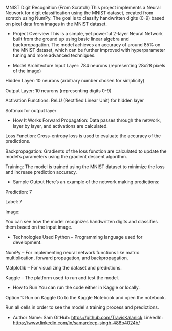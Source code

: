 MNIST Digit Recognition (From Scratch)
This project implements a Neural Network for digit classification using the MNIST dataset, created from scratch using NumPy. The goal is to classify handwritten digits (0-9) based on pixel data from images in the MNIST dataset.

 - Project Overview
This is a simple, yet powerful 2-layer Neural Network built from the ground up using basic linear algebra and backpropagation. The model achieves an accuracy of around 85% on the MNIST dataset, which can be further improved with hyperparameter tuning and more advanced techniques.

 - Model Architecture
Input Layer: 784 neurons (representing 28x28 pixels of the image)

Hidden Layer: 10 neurons (arbitrary number chosen for simplicity)

Output Layer: 10 neurons (representing digits 0-9)

Activation Functions:
ReLU (Rectified Linear Unit) for hidden layer

Softmax for output layer

 - How It Works
Forward Propagation: Data passes through the network, layer by layer, and activations are calculated.

Loss Function: Cross-entropy loss is used to evaluate the accuracy of the predictions.

Backpropagation: Gradients of the loss function are calculated to update the model’s parameters using the gradient descent algorithm.

Training: The model is trained using the MNIST dataset to minimize the loss and increase prediction accuracy.

 - Sample Output
Here’s an example of the network making predictions:

Prediction: 7

Label: 7

Image:

You can see how the model recognizes handwritten digits and classifies them based on the input image.

 - Technologies Used
Python – Programming language used for development.

NumPy – For implementing neural network functions like matrix multiplication, forward propagation, and backpropagation.

Matplotlib – For visualizing the dataset and predictions.

Kaggle – The platform used to run and test the model.
 - How to Run
You can run the code either in Kaggle or locally.

Option 1: Run on Kaggle
Go to the Kaggle Notebook and open the notebook.

Run all cells in order to see the model's training process and predictions.
 - Author
Name: Sam
GitHub: https://github.com/TravisKalanick
LinkedIn: https://www.linkedin.com/in/samardeep-singh-488b4024b/

